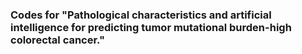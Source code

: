 ### Codes for "Pathological characteristics and artificial intelligence for predicting tumor mutational burden-high colorectal cancer."
